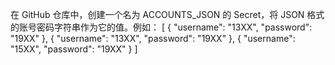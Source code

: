 在 GitHub 仓库中，创建一个名为 ACCOUNTS_JSON 的 Secret，将 JSON 格式的账号密码字符串作为它的值。例如：
[
  { "username": "13XX", "password": "19XX" },
  { "username": "13XX", "password": "19XX" },
  { "username": "15XX", "password": "19XX" }
]
